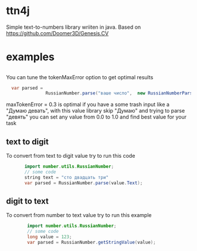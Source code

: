 # ttn4j
Simple text-to-numbers library wriiten in java. Based on https://github.com/Doomer3D/Genesis.CV
 
# examples
##
 You can tune the tokenMaxError option to get optimal results
 ```JAVA
   var parsed =
                RussianNumber.parse("ваше число",  new RussianNumberParserOptions().setMaxTokenError(0.3));
 ```
 maxTokenError = 0.3 is optimal if you have a some trash input like a "Думаю девать", with this value library skip "Думаю" and trying to parse "девять"
 you can set any value from 0.0 to 1.0 and find best value for your task
## text to digit
  To convert from text to digit value try to run this code
 ```JAVA
        import number.utils.RussianNumber;
        // some code
        string text = "сто двадцать три"
        var parsed = RussianNumber.parse(value.Text);
 ```

## digit to text
  To convert from number to text value try to run this example
```JAVA
        import number.utils.RussianNumber;
        // some code
        long value = 123;
        var parsed = RussianNumber.getStringValue(value);
```

